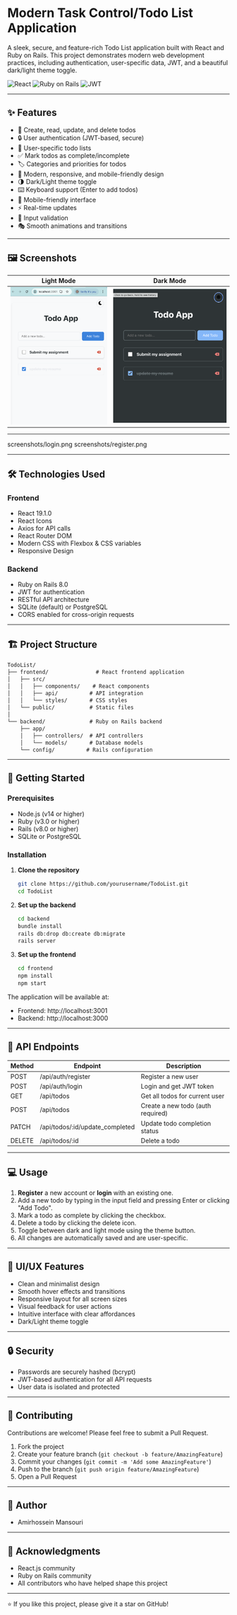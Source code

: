 # Modern Task Control/Todo List Application

A sleek, secure, and feature-rich Todo List application built with React and Ruby on Rails. This project demonstrates modern web development practices, including authentication, user-specific data, JWT, and a beautiful dark/light theme toggle.

![React](https://img.shields.io/badge/React-19.1.0-blue)
![Ruby on Rails](https://img.shields.io/badge/Ruby%20on%20Rails-8.0-red)
![JWT](https://img.shields.io/badge/JWT-Authentication-green)

---

## ✨ Features

- 📝 Create, read, update, and delete todos
- 🔒 User authentication (JWT-based, secure)
- 👤 User-specific todo lists
- ✅ Mark todos as complete/incomplete
- 🏷️ Categories and priorities for todos
- 🎨 Modern, responsive, and mobile-friendly design
- 🌗 Dark/Light theme toggle
- ⌨️ Keyboard support (Enter to add todos)
- 📱 Mobile-friendly interface
- ⚡ Real-time updates
- 🎯 Input validation
- 🎭 Smooth animations and transitions

---

## 🖼️ Screenshots

| Light Mode | Dark Mode |
|------------|-----------|
| ![Light Mode](screenshots/light-mode.png) | ![Dark Mode](screenshots/dark-mode.png) |

---
screenshots/login.png
screenshots/register.png



---

## 🛠️ Technologies Used

### Frontend
- React 19.1.0
- React Icons
- Axios for API calls
- React Router DOM
- Modern CSS with Flexbox & CSS variables
- Responsive Design

### Backend
- Ruby on Rails 8.0
- JWT for authentication
- RESTful API architecture
- SQLite (default) or PostgreSQL
- CORS enabled for cross-origin requests

---

## 🏗️ Project Structure

```
TodoList/
├── frontend/               # React frontend application
│   ├── src/
│   │   ├── components/    # React components
│   │   ├── api/          # API integration
│   │   └── styles/       # CSS styles
│   └── public/           # Static files
│
└── backend/              # Ruby on Rails backend
    ├── app/
    │   ├── controllers/  # API controllers
    │   └── models/       # Database models
    └── config/          # Rails configuration
```

---

## 🚀 Getting Started

### Prerequisites
- Node.js (v14 or higher)
- Ruby (v3.0 or higher)
- Rails (v8.0 or higher)
- SQLite or PostgreSQL

### Installation

1. **Clone the repository**
   ```bash
   git clone https://github.com/yourusername/TodoList.git
   cd TodoList
   ```

2. **Set up the backend**
   ```bash
   cd backend
   bundle install
   rails db:drop db:create db:migrate
   rails server
   ```

3. **Set up the frontend**
   ```bash
   cd frontend
   npm install
   npm start
   ```

The application will be available at:
- Frontend: http://localhost:3001
- Backend: http://localhost:3000

---

## 🎯 API Endpoints

| Method | Endpoint | Description |
|--------|----------|-------------|
| POST   | /api/auth/register | Register a new user |
| POST   | /api/auth/login    | Login and get JWT token |
| GET    | /api/todos         | Get all todos for current user |
| POST   | /api/todos         | Create a new todo (auth required) |
| PATCH  | /api/todos/:id/update_completed | Update todo completion status |
| DELETE | /api/todos/:id     | Delete a todo |

---

## 💻 Usage

1. **Register** a new account or **login** with an existing one.
2. Add a new todo by typing in the input field and pressing Enter or clicking "Add Todo".
3. Mark a todo as complete by clicking the checkbox.
4. Delete a todo by clicking the delete icon.
5. Toggle between dark and light mode using the theme button.
6. All changes are automatically saved and are user-specific.

---

## 🎨 UI/UX Features

- Clean and minimalist design
- Smooth hover effects and transitions
- Responsive layout for all screen sizes
- Visual feedback for user actions
- Intuitive interface with clear affordances
- Dark/Light theme toggle

---

## 🔒 Security
- Passwords are securely hashed (bcrypt)
- JWT-based authentication for all API requests
- User data is isolated and protected

---

## 🤝 Contributing

Contributions are welcome! Please feel free to submit a Pull Request.

1. Fork the project
2. Create your feature branch (`git checkout -b feature/AmazingFeature`)
3. Commit your changes (`git commit -m 'Add some AmazingFeature'`)
4. Push to the branch (`git push origin feature/AmazingFeature`)
5. Open a Pull Request

---


## 👥 Author

- Amirhossein Mansouri

---

## 🙏 Acknowledgments

- React.js community
- Ruby on Rails community
- All contributors who have helped shape this project

---

⭐️ If you like this project, please give it a star on GitHub!
